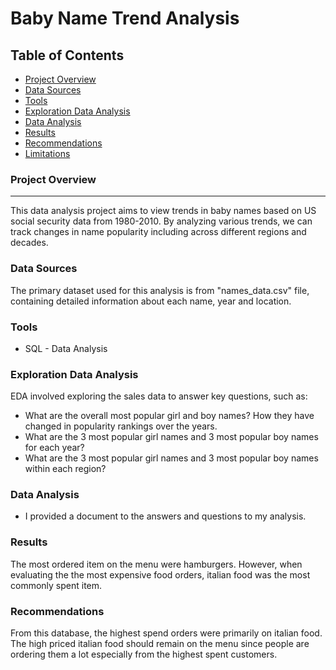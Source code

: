 # Baby Name Trend Analysis

## Table of Contents

- [Project Overview](#project-overview)
- [Data Sources](#data-sources)
- [Tools](#tools)
- [Exploration Data Analysis](#exploration-data-analysis)
- [Data Analysis](#data-analysis)
- [Results](#results)
- [Recommendations](#recommendations)
- [Limitations](#limitations)

### Project Overview
---

This data analysis project aims to view trends in baby names based on US social security data from 1980-2010. By analyzing various trends, we can track
changes in name popularity including across different regions and decades.

### Data Sources

The primary dataset used for this analysis is from "names_data.csv" file, containing detailed information about each name, year and location.

### Tools

- SQL - Data Analysis

### Exploration Data Analysis

EDA involved exploring the sales data to answer key questions, such as:

- What are the overall most popular girl and boy names? How they have changed in popularity rankings over the years.
- What are the 3 most popular girl names and 3 most popular boy names for each year?
- What are the 3 most popular girl names and 3 most popular boy names within each region?

### Data Analysis
- I provided a document to the answers and questions to my analysis.

### Results
The most ordered item on the menu were hamburgers. However, when evaluating the the most expensive food orders, italian food was the most commonly spent item. 

### Recommendations
From this database, the highest spend orders were primarily on italian food. The high priced italian food should remain on the menu since people are ordering them a lot
especially from the highest spent customers.
